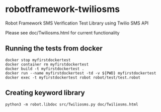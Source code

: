 # robotframework-twiliosms
Robot Framework SMS Verification Test Library using Twilio SMS API

Please see doc/Twiliosms.html for current functionality

## Running the tests from docker 
```
docker stop myfirstdockertest
docker container rm myfirstdockertest
docker build -t myfirstdockertest .
docker run --name myfirstdockertest -td -v ${PWD} myfirstdockertest
docker exec -t myfirstdockertest robot robot/test/test.robot
```

## Creating keyword library
`python3 -m robot.libdoc src/Twiliosms.py doc/Twiliosms.html`